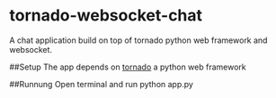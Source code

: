 tornado-websocket-chat
======================

A chat application build on top of tornado python web framework and websocket.

##Setup
The app depends on [tornado](http://tornadoweb.org) a python web framework

##Runnung
Open terminal and run
  python app.py  